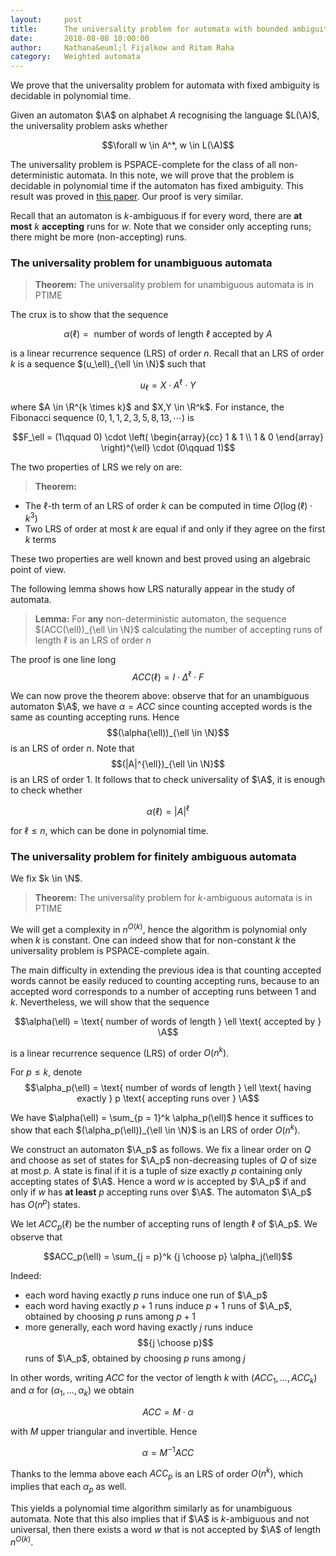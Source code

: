 ```yaml
---
layout:     post
title:      The universality problem for automata with bounded ambiguity 
date:       2018-08-08 10:00:00
author:     Nathana&euml;l Fijalkow and Ritam Raha
category:   Weighted automata
---
```


<script type="text/x-mathjax-config">
MathJax.Hub.Config({
  TeX: {
    Macros: {
      N: "{\\mathbb{N}}",
      R: "{\\mathbb{R}}",
      M: "{\\mathcal{M}}",
      A: "{\\mathcal{A}}",
      rank: "{\\text{rank}}",
    }
  }
});
</script>

<p class="intro"><span class="dropcap">W</span>e prove that the universality problem for automata with fixed ambiguity is decidable in polynomial time.</p>

Given an automaton $\A$ on alphabet $A$ recognising the language $L(\A)$, the universality problem asks whether

$$\forall w \in A^*, w \in L(\A)$$

The universality problem is PSPACE-complete for the class of all non-deterministic automata.
In this note, we will prove that the problem is decidable in polynomial time if the automaton has fixed ambiguity.
This result was proved in [this paper](https://epubs.siam.org/doi/pdf/10.1137/0214044). 
Our proof is very similar.

Recall that an automaton is $k$-ambiguous if for every word, there are **at most** $k$ **accepting** runs for $w$.
Note that we consider only accepting runs; there might be more (non-accepting) runs.

### The universality problem for unambiguous automata

<!--
Consider an unambiguous automaton $\A$ with $n$ states.

An interesting property of unambiguous automata is the correspondence between accepted words and accepting runs: to an accepted word corresponds a unique accepting run.
Hence one can see an unambiguous automaton $\A$ as a weighted automaton over the reals which computes the function $f_\A$ such that $f_\A(w) = 1$ if $w \in L$ and $0$ otherwise.
This means that we can use Fliess' theorem (see [this post]({{ '/blog/fliess_theorem' | prepend: site.baseurl }})).

> **Lemma 1:**
If there exists a word $w$ that is not accepted by $\A$, then there exists a word $w^{\prime}$ not accepted by $\A$ such that $|w^{\prime}|\leq n$

We will prove the lemma by contradiction. 
Let us assume that the shortest word $u$ which is not accepted by $\A$ has size $k > n$. 
We write $u = a_1 a_2 \ldots a_k$. 

We look at a submatrix of the Hankel matrix of $f$: in the matrix $H$ the rows are labelled by the prefixes of $u$, and the columns by suffixes of $u$.

By assumption all the diagonal entries of $H$ will be 0 as the word $u$ itself is not accepted and the upper triangular part of the matrix will be all 1, 
since it corresponds to words that are shorter than $u$. 
Henceforth, $H$ will look like the following:

<figure> <img src="{{ '/images/matrix.png' | prepend: site.baseurl }}" alt="">  </figure>

Let, $H^{\prime} = J - H$, where $J$ is the matrix with all 1's. 
Now $H^{\prime}$ is a lower triangular matrix with $k + 1$ non-zero diagonal elements. 
Hence, $\rank(H^{\prime}) = k + 1$. 
Since $J$ has rank $1$, $\rank(H) \ge k > n$.

On the other hand, we have already seen that we can see $\A$ as a weighted automaton,
for which $H$ is a submatrix of its Hankel matrix. 
Thanks to Fliess' theorem this implies $\rank(H) \le \rank(H_f) \le n$, contradiction.

Using Lemma 1 it is easy to conclude that universality for unambiguous automata is in **co-NP**: 
we can just guess a word of length at most $n$ and check that it is not accepted by $\A$ in polynomial time.
-->

> **Theorem:**
The universality problem for unambiguous automata is in PTIME

The crux is to show that the sequence

$$\alpha(\ell) = \text{ number of words of length } \ell \text{ accepted by } A$$

is a linear recurrence sequence (LRS) of order $n$.
Recall that an LRS of order $k$ is a sequence $(u_\ell)_{\ell \in \N}$ such that

$$u_\ell = X \cdot A^{\ell} \cdot Y$$

where $A \in \R^{k \times k}$ and $X,Y \in \R^k$.
For instance, the Fibonacci sequence $(0,1,1,2,3,5,8,13,\cdots)$ is

$$F_\ell = (1\qquad 0) \cdot \left( \begin{array}{cc} 1 & 1 \\ 1 & 0 \end{array} \right)^{\ell} \cdot (0\qquad 1)$$

The two properties of LRS we rely on are:
> **Theorem:**
* The $\ell$-th term of an LRS of order $k$ can be computed in time $O(\log(\ell) \cdot k^3)$
* Two LRS of order at most $k$ are equal if and only if they agree on the first $k$ terms

These two properties are well known and best proved using an algebraic point of view.

The following lemma shows how LRS naturally appear in the study of automata.

> **Lemma:**
For **any** non-deterministic automaton, the sequence 
$(ACC(\ell))_{\ell \in \N}$ calculating the number of accepting runs of length $\ell$
is an LRS of order $n$

The proof is one line long
$$ACC(\ell) = I \cdot \Delta^{\ell} \cdot F$$

We can now prove the theorem above: observe that for an unambiguous automaton $\A$, 
we have $\alpha = ACC$ since counting accepted words is the same as counting accepting runs.
Hence $$(\alpha(\ell))_{\ell \in \N}$$ is an LRS of order $n$.
Note that $$(|A|^{\ell})_{\ell \in \N}$$ is an LRS of order $1$.
It follows that to check universality of $\A$, it is enough to check whether 

$$\alpha(\ell) = |A|^{\ell}$$

for $\ell \le n$, which can be done in polynomial time.

<!--
Remark that this yields another proof of Lemma 1, but also a polynomial time algorithm.

Let's define two quantities:  
$T_k=$ No. of $k$-length accepting paths of $M$.  
$T_{\leq k}=$ No. of accepting paths of maximum length $k$.  

Clearly, $T_{\leq k}= \sum_{i=1}^k T_i$. Now, for $i \in \N$, let $\Delta^{i}$ be a $\|Q\| \times \|Q\|$ matrix, such that  $\Delta(q,q^{\prime})$= Number of $i$- length paths from $q$ to $q^{\prime}$. Consider $I=e_{q_0}$ and $F=e_{q_f}$, then $I\cdot \Delta^{i} \cdot F$ denotes the number of $i$-length accepting runs in $M$.  

 Hence, $T_k= I\cdot \Delta^{k} \cdot F$.  

 Now, $\Delta^{1}$ is fixed for a given automaton. It  can be computed from the automaton itself by filling up the matrix in $O(n^2)$ time directly from the structure of the automaton. Now, the claim is, $\Delta^{k}= \Delta^{k-1}\cdot \Delta^{1}$.  

 $\Delta^{i}(q,q^{\prime})$ denotes the number of $i$ length paths from $q$ to $q ^{\prime}$. Now, every $i$ length path from $q$ to $q^{\prime}$ can be divided into a $(i-1)$ length path from $q$ to some state $x$ and an $1$-length path from $x$ to $q^{\prime}$. Hence, $\Delta^{i}(q,q^{\prime})=\sum_{x \in Q}\Delta^{i-1}(q,x)\cdot \Delta^{1}(x,q^{\prime}) \Rightarrow \Delta^{i}=\Delta^{i-1}\cdot \Delta^{1}$.  

Thus, $(\Delta^i)_i$ is a linear recurrence system and as $\Delta_1$ can be computed polynomially, $\Delta^{i}$ also can be computed polynomially for all $i$ as it is just a series of matrix multiplications.  

From the above result we get two equations: $T_{\leq k}= T_{\leq k-1} + T_k$ and $T_k = T_{k-1}\cdot \Delta_1$. Note that, we have not used unambiguity yet. Hence, the above equations are true for any automaton.  

Now, we will use that $M$ is unambiguous, hence every run corresponds to one word. Hence, $T_{\leq k}$ will denote all the words of maximum length $k$ accepted by $\A$. Now, as $\A$ is unambiguous, we can use *Lemma 1*. 
-->

### The universality problem for finitely ambiguous automata

We fix $k \in \N$.

> **Theorem:** 
The universality problem for $k$-ambiguous automata is in PTIME

We will get a complexity in $n^{O(k)}$, hence the algorithm is polynomial only when $k$ is constant.
One can indeed show that for non-constant $k$ the universality problem is PSPACE-complete again.

The main difficulty in extending the previous idea is that counting accepted words cannot be easily reduced to counting accepting runs, because to an accepted word corresponds 
to a number of accepting runs between $1$ and $k$.
Nevertheless, we will show that the sequence

$$\alpha(\ell) = \text{ number of words of length } \ell \text{ accepted by } \A$$

is a linear recurrence sequence (LRS) of order $O(n^k)$.

For $p \le k$, denote
$$\alpha_p(\ell) = \text{ number of words of length } \ell \text{ having exactly } p \text{ accepting runs over } \A$$

We have $\alpha(\ell) = \sum_{p = 1}^k \alpha_p(\ell)$
hence it suffices to show that each $(\alpha_p(\ell))_{\ell \in \N}$ is an LRS of order $O(n^k)$.

We construct an automaton $\A_p$ as follows.
We fix a linear order on $Q$ and choose as set of states for $\A_p$ non-decreasing tuples of $Q$ of size at most $p$.
A state is final if it is a tuple of size exactly $p$ containing only accepting states of $\A$.
Hence a word $w$ is accepted by $\A_p$ if and only if $w$ has **at least** $p$ accepting runs over $\A$.
The automaton $\A_p$ has $O(n^p)$ states.

We let $ACC_p(\ell)$ be the number of accepting runs of length $\ell$ of $\A_p$.
We observe that

$$ACC_p(\ell) = \sum_{j = p}^k {j \choose p} \alpha_j(\ell)$$

Indeed:
* each word having exactly $p$ runs induce one run of $\A_p$
* each word having exactly $p+1$ runs induce $p+1$ runs of $\A_p$, obtained by choosing $p$ runs among $p+1$
* more generally, each word having exactly $j$ runs induce $${j \choose p}$$ runs of $\A_p$, obtained by choosing $p$ runs among $j$

In other words, writing $ACC$ for the vector of length $k$ with $(ACC_1,\ldots,ACC_k)$ and $\alpha$ for $(\alpha_1,\ldots,\alpha_k)$
we obtain

$$ACC = M \cdot \alpha$$

with $M$ upper triangular and invertible. Hence

$$\alpha = M^{-1} ACC$$

Thanks to the lemma above each $ACC_p$ is an LRS of order $O(n^k)$, which implies that each $\alpha_p$ as well.

This yields a polynomial time algorithm similarly as for unambiguous automata.
Note that this also implies that if $\A$ is $k$-ambiguous and not universal, 
then there exists a word $w$ that is not accepted by $\A$ of length $n^{O(k)}$.


<!--
Consider any linear ordering $<$ on $Q$. For any natural number $p \leq k$, we construct an automaton $A_p= \langle Q^{\prime}, A, \delta^{\prime},q_0,{q_f}^{\prime}\rangle$ as follows:  

**States:** $Q^{\prime}=Q \cup Q^2 \cup \cdots \cup Q^p$ separated with atmost $(p-1)$ delimiters,  

**Transitions:** if for some state $q \in Q$, $q \xrightarrow[]{a}q_1$ \& $q \xrightarrow[]{a}q_2$ $\in \delta$ and $q_1 < q_2$, then $q \xrightarrow[]{a}(q_1\|q_2) \in \delta^{\prime}$  

**Final state:** Final states of $A_p$ will be $(\underbrace{q_f\|q_f\|\cdots\|q_f}_{p \text{ times}})$  

Notice that, because of the linear order, some word reaches one final state in $A_p$ in exactly one path. Let $w$ ends in some accepting states in $A_p$. Intuitively we can see that, each group in the final states separated by two delimiters uniquely encodes one run of $w$ on $A$. By construction, as the final states of $A_p$ have $(p-1)$ delimiters i.e. $p$ such groups, it accepts all the words, that have at least $p$ accepting runs on $A$.  
Now, consider $A_k$, where $k$ is the highest ambiguity. It accepts any word which has exactly $k$ accepting runs on $A$ and will end up in exactly one final state uniquely encoding $k$-runs of the word. As, the word can reach the above said final state in exactly one path, $A_k$ is unambiguous.  

Now, consider $A_l$ for any $l < k$. It accepts all the words that have at least $l$-accepting runs on $A$. Clearly, from the construction all the words $w$ having $l$-accepting runs will have exactly one accepting run on $A_l$. Now, consider a word $u$ having $i$ accepting runs on $A$, where $l< i < k$. 
Consider $\rho_1, \rho_2, \ldots, \rho_i$ denotes the accepting states of $w$ on $A$, denoting $i$  different accepting runs. Choose any $l$ states among these maintaining the linear order, say $\rho^{\prime}_1, \rho^{\prime}_2, \ldots, \rho^{\prime}_l$. Then, by construction $u$ will have a unique accepting run on $A_l$ ending at state $(\rho^{\prime}_1\|\rho^{\prime}_2\| \ldots\| \rho^{\prime}_l)$. Hence, $u$ has $i\choose l$ accepting runs on $A_l$.  

Let, $\alpha(l)$ denotes the number of words of length $l$ accepted by $A$ and  
$\alpha(l,j)$ denotes the number of words among them which are accepted by exactly $j$ runs on $A$. Our aim is to prove that, $$ (\alpha(l))_l $$ is an LRS of order polynomial in $n$. Then, it will be enough to check the universality for those first poly($n$) terms.    

Clearly, $\alpha(l) = \sum_{j=1}^k \alpha(l,j)$. Now, recall $T_l(M)$ denotes the number of $l$- length accepting paths on $M$. From the previous explanation we can construct the following set of equations:  

$$\begin{split}
T_l(A_k)	& = \alpha(l,k) \\
T_l(A_{k-1}) 	& = \alpha(l,k-1) + {k\choose k-1} \alpha(l,k) \\
T_l(A_{k-2}) 	& = \alpha(l,k-2) + {k-1 \choose k-2} \alpha(l,k-1) + {k \choose k-2}\alpha(l,k) \\
&\vdots \\
T_l(A_1) 	& = \cdots \\
\end{split}$$


Previously, we have seen that, $$ (T_l(\A))_{l} $$ is a linear recurrence sequence for any automaton $\A$. Hence, for each $k$, $$ (\alpha(l,k))_l $$ is also a linear recurrence sequence of order poly($n$) as the coefficients in the previous set of equations are only binomials in $k$. From this we can infer that, $$ (\alpha(l))_l $$ is a linear recurrence sequence of order poly($n$) also.  

Hence, the automaton will be universal if $$ \alpha(l)= A^{l} $$ for first poly($n$) terms. Calculating $$ \alpha(l) $$ can be done in polynomial time as we can calculate $$ T_{l} $$ in polynomial time. Hence, the whole checking process is polynomial.
-->
